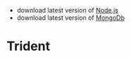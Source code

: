 - download latest version of [Node.js](https://nodejs.org/en/)
- download latest version of [MongoDb](https://www.mongodb.com/download-center)

# Trident

